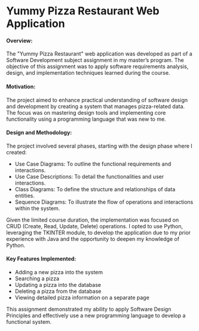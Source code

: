 # Yummy Pizza Restaurant Web Application

<h4>Overview:</h4>

The "Yummy Pizza Restaurant" web application was developed as part of a Software Development  subject assignment in my master’s program. The objective of this assignment was to apply software requirements analysis, design, and implementation techniques learned during the course.

<h4>Motivation:</h4>

The project aimed to enhance practical understanding of software design and development by creating a system that manages pizza-related data. The focus was on mastering design tools and implementing core functionality using a programming language that was new to me.

<h4>Design and Methodology:</h4>

The project involved several phases, starting with the design phase where I created:
<ul>
  <li>Use Case Diagrams: To outline the functional requirements and interactions.</li>
  <li>Use Case Descriptions: To detail the functionalities and user interactions.</li>
  <li>Class Diagrams: To define the structure and relationships of data entities.</li>
  <li>Sequence Diagrams: To illustrate the flow of operations and interactions within the system.</li>
</ul>

Given the limited course duration, the implementation was focused on CRUD (Create, Read, Update, Delete) operations. I opted to use Python, leveraging the TKINTER module, to develop the application due to my prior experience with Java and the opportunity to deepen my knowledge of Python.

<h4>Key Features Implemented:</h4>

<ul>
  <li>Adding a new pizza into the system</li>
  <li>Searching a pizza</li>
  <li>Updating a pizza into the database</li>
  <li>Deleting a pizza from the database</li>
  <li>Viewing detailed pizza information on a separate page</li>
</ul>

This assignment demonstrated my ability to apply Software Design Principles and effectively use a new programming language to develop a functional system.
